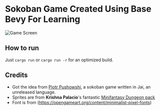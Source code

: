 # Sokoban Game Created Using Base Bevy For Learning
![Game Screen](/screen/1.png)

## How to run

Just `cargo run` or `cargo run -r` for an optimized build.

## Credits

- Got the idea from [Piotr Pushowshi](https://badcastle.itch.io/piotr-pushowski), a sokoban game written in Jai, an unreleased language.
- Sprites are from **Krishna Palacio**'s fantastic [Minifantasy Dungeon pack](https://krishna-palacio.itch.io/minifantasy-dungeon)
- Font is from (https://opengameart.org/content/minimalist-pixel-fonts)
